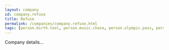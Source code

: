 ```yaml
---
layout: company
id: company.refuse
title: Refuse
permalink: /companies/company.refuse.html
tags: [person.birth.tool, person.music.chase, person.olympic.pass, person.trend.slab, person.increase.ride]
---
```


Company details...